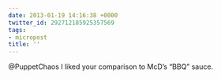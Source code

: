 ```yaml
---
date: 2013-01-19 14:16:38 +0000
twitter_id: 292712185925357569
tags:
- micropost
title: ''
---
```


@PuppetChaos I liked your comparison to McD’s “BBQ” sauce.
